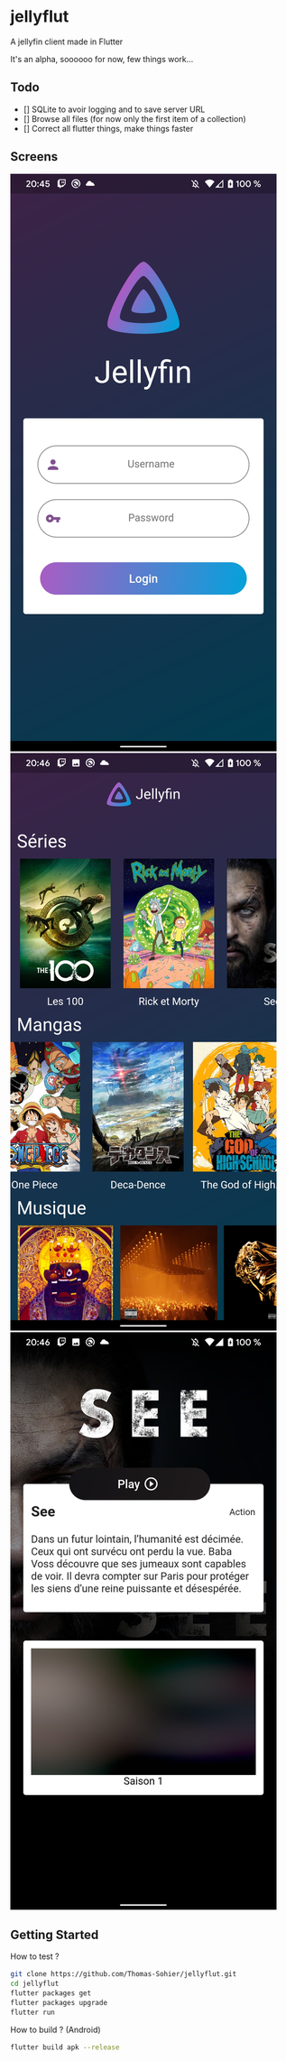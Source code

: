 # jellyflut

A jellyfin client made in Flutter

It's an alpha, soooooo for now, few things work...

## Todo

- [] SQLite to avoir logging and to save server URL
- [] Browse all files (for now only the first item of a collection)
- [] Correct all flutter things, make things faster

## Screens

![Image of login screen](./img/login.jpg)
![Image of home](./img/home.jpg)
![Image of details](./img/details.jpg)

## Getting Started

How to test ?

```bash
git clone https://github.com/Thomas-Sohier/jellyflut.git
cd jellyflut
flutter packages get
flutter packages upgrade
flutter run
```

How to build ? (Android)

```bash
flutter build apk --release
```
